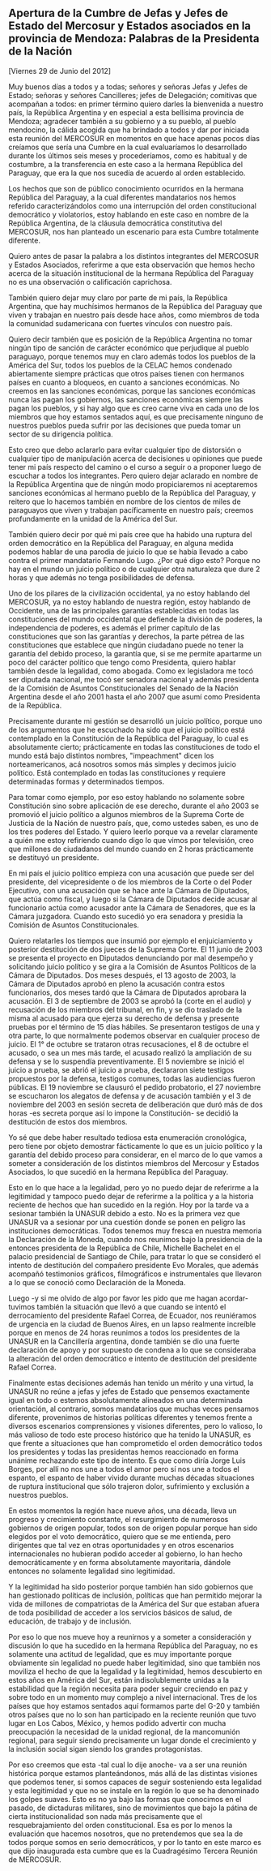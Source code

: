 Apertura de la Cumbre de Jefas y Jefes de Estado del Mercosur y Estados asociados en la provincia de Mendoza: Palabras de la Presidenta de la Nación
----------------------------------------------------------------------------------------------------------------------------------------------------

[Viernes 29 de Junio del 2012]

Muy buenos días a todos y a todas; señores y señoras Jefas y Jefes de
Estado; señoras y señores Cancilleres; jefes de Delegación; comitivas
que acompañan a todos: en primer término quiero darles la bienvenida a
nuestro país, la República Argentina y en especial a esta bellísima
provincia de Mendoza; agradecer también a su gobierno y a su pueblo, al
pueblo mendocino, la cálida acogida que ha brindado a todos y dar por
iniciada esta reunión del MERCOSUR en momentos en que hace apenas pocos
días creíamos que sería una Cumbre en la cual evaluaríamos lo
desarrollado durante los últimos seis meses y procederíamos, como es
habitual y de costumbre, a la transferencia en este caso a la hermana
República del Paraguay, que era la que nos sucedía de acuerdo al orden
establecido.

Los hechos que son de público conocimiento ocurridos en la hermana
República del Paraguay, a la cual diferentes mandatarios nos hemos
referido caracterizándolos como una interrupción del orden
constitucional democrático y violatorios, estoy hablando en este caso en
nombre de la República Argentina, de la cláusula democrática
constitutiva del MERCOSUR, nos han planteado un escenario para esta
Cumbre totalmente diferente.

Quiero antes de pasar la palabra a los distintos integrantes del
MERCOSUR y Estados Asociados, referirme a que esta observación que hemos
hecho acerca de la situación institucional de la hermana República del
Paraguay no es una observación o calificación caprichosa.

También quiero dejar muy claro por parte de mi país, la República
Argentina, que hay muchísimos hermanos de la República del Paraguay que
viven y trabajan en nuestro país desde hace años, como miembros de toda
la comunidad sudamericana con fuertes vínculos con nuestro país.

Quiero decir también que es posición de la República Argentina no tomar
ningún tipo de sanción de carácter económico que perjudique al pueblo
paraguayo, porque tenemos muy en claro además todos los pueblos de la
América del Sur, todos los pueblos de la CELAC hemos condenado
abiertamente siempre prácticas que otros países tienen con hermanos
países en cuanto a bloqueos, en cuanto a sanciones económicas. No
creemos en las sanciones económicas, porque las sanciones económicas
nunca las pagan los gobiernos, las sanciones económicas siempre las
pagan los pueblos, y si hay algo que es creo carne viva en cada uno de
los miembros que hoy estamos sentados aquí, es que precisamente ninguno
de nuestros pueblos pueda sufrir por las decisiones que pueda tomar un
sector de su dirigencia política.

Esto creo que debo aclararlo para evitar cualquier tipo de distorsión o
cualquier tipo de manipulación acerca de decisiones u opiniones que
puede tener mi país respecto del camino o el curso a seguir o a proponer
luego de escuchar a todos los integrantes. Pero quiero dejar aclarado en
nombre de la República Argentina que de ningún modo propiciaremos ni
aceptaremos sanciones económicas al hermano pueblo de la República del
Paraguay, y reitero que lo hacemos también en nombre de los cientos de
miles de paraguayos que viven y trabajan pacíficamente en nuestro país;
creemos profundamente en la unidad de la América del Sur.

También quiero decir por qué mi país cree que ha habido una ruptura del
orden democrático en la República del Paraguay, en alguna medida podemos
hablar de una parodia de juicio lo que se había llevado a cabo contra el
primer mandatario Fernando Lugo. ¿Por qué digo esto? Porque no hay en el
mundo un juicio político o de cualquier otra naturaleza que dure 2 horas
y que además no tenga posibilidades de defensa.

Uno de los pilares de la civilización occidental, ya no estoy hablando
del MERCOSUR, ya no estoy hablando de nuestra región, estoy hablando de
Occidente, una de las principales garantías establecidas en todas las
constituciones del mundo occidental que defiende la división de poderes,
la independencia de poderes, es además el primer capítulo de las
constituciones que son las garantías y derechos, la parte pétrea de las
constituciones que establece que ningún ciudadano puede no tener la
garantía del debido proceso, la garantía que, si se me permite apartarme
un poco del carácter político que tengo como Presidenta, quiero hablar
también desde la legalidad, como abogada. Como ex legisladora me tocó
ser diputada nacional, me tocó ser senadora nacional y además presidenta
de la Comisión de Asuntos Constitucionales del Senado de la Nación
Argentina desde el año 2001 hasta el año 2007 que asumí como Presidenta
de la República.

Precisamente durante mi gestión se desarrolló un juicio político, porque
uno de los argumentos que he escuchado ha sido que el juicio político
está contemplado en la Constitución de la República del Paraguay, lo
cual es absolutamente cierto; prácticamente en todas las constituciones
de todo el mundo está bajo distintos nombres, "impeachment" dicen los
norteamericanos, acá nosotros somos más simples y decimos juicio
político. Está contemplado en todas las constituciones y requiere
determinadas formas y determinados tiempos.

Para tomar como ejemplo, por eso estoy hablando no solamente sobre
Constitución sino sobre aplicación de ese derecho, durante el año 2003
se promovió el juicio político a algunos miembros de la Suprema Corte de
Justicia de la Nación de nuestro país, que, como ustedes saben, es uno
de los tres poderes del Estado. Y quiero leerlo porque va a revelar
claramente a quién me estoy refiriendo cuando digo lo que vimos por
televisión, creo que millones de ciudadanos del mundo cuando en 2 horas
prácticamente se destituyó un presidente.

En mi país el juicio político empieza con una acusación que puede ser
del presidente, del vicepresidente o de los miembros de la Corte o del
Poder Ejecutivo, con una acusación que se hace ante la Cámara de
Diputados, que actúa como fiscal, y luego si la Cámara de Diputados
decide acusar al funcionario actúa como acusador ante la Cámara de
Senadores, que es la Cámara juzgadora. Cuando esto sucedió yo era
senadora y presidía la Comisión de Asuntos Constitucionales.

Quiero relatarles los tiempos que insumió por ejemplo el enjuiciamiento
y posterior destitución de dos jueces de la Suprema Corte. El 11 junio
de 2003 se presenta el proyecto en Diputados denunciando por mal
desempeño y solicitando juicio político y se gira a la Comisión de
Asuntos Políticos de la Cámara de Diputados. Dos meses después, el 13
agosto de 2003, la Cámara de Diputados aprobó en pleno la acusación
contra estos funcionarios, dos meses tardó que la Cámara de Diputados
aprobara la acusación. El 3 de septiembre de 2003 se aprobó la (corte en
el audio) y recusación de los miembros del tribunal, en fin, y se dio
traslado de la misma al acusado para que ejerza su derecho de defensa y
presente pruebas por el término de 15 días hábiles. Se presentaron
testigos de una y otra parte, lo que normalmente podemos observar en
cualquier proceso de juicio. El 1° de octubre se trataron otras
recusaciones, el 8 de octubre el acusado, o sea un mes más tarde, el
acusado realizó la ampliación de su defensa y se lo suspendía
preventivamente. El 5 noviembre se inició el juicio a prueba, se abrió
el juicio a prueba, declararon siete testigos propuestos por la defensa,
testigos comunes, todas las audiencias fueron públicas. El 19 noviembre
se clausuró el pedido probatorio, el 27 noviembre se escucharon los
alegatos de defensa y de acusación también y el 3 de noviembre del 2003
en sesión secreta de deliberación que duró más de dos horas -es secreta
porque así lo impone la Constitución- se decidió la destitución de estos
dos miembros.

Yo sé que debe haber resultado tediosa esta enumeración cronológica,
pero tiene por objeto demostrar fácticamente lo que es un juicio
político y la garantía del debido proceso para considerar, en el marco
de lo que vamos a someter a consideración de los distintos miembros del
Mercosur y Estados Asociados, lo que sucedió en la hermana República del
Paraguay.

Esto en lo que hace a la legalidad, pero yo no puedo dejar de referirme
a la legitimidad y tampoco puedo dejar de referirme a la política y a la
historia reciente de hechos que han sucedido en la región. Hoy por la
tarde va a sesionar también la UNASUR debido a esto. No es la primera
vez que UNASUR va a sesionar por una cuestión donde se ponen en peligro
las instituciones democráticas. Todos tenemos muy fresca en nuestra
memoria la Declaración de la Moneda, cuando nos reunimos bajo la
presidencia de la entonces presidenta de la República de Chile, Michelle
Bachelet en el palacio presidencial de Santiago de Chile, para tratar lo
que se consideró el intento de destitución del compañero presidente Evo
Morales, que además acompañó testimonios gráficos, filmográficos e
instrumentales que llevaron a lo que se conoció como Declaración de la
Moneda.

Luego -y si me olvido de algo por favor les pido que me hagan acordar-
tuvimos también la situación que llevó a que cuando se intentó el
derrocamiento del presidente Rafael Correa, de Ecuador, nos reuniéramos
de urgencia en la ciudad de Buenos Aires, en un lapso realmente
increíble porque en menos de 24 horas reunimos a todos los presidentes
de la UNASUR en la Cancillería argentina, donde también se dio una
fuerte declaración de apoyo y por supuesto de condena a lo que se
consideraba la alteración del orden democrático e intento de destitución
del presidente Rafael Correa.

Finalmente estas decisiones además han tenido un mérito y una virtud, la
UNASUR no reúne a jefas y jefes de Estado que pensemos exactamente igual
en todo o estemos absolutamente alineados en una determinada
orientación, al contrario, somos mandatarios que muchas veces pensamos
diferente, provenimos de historias políticas diferentes y tenemos frente
a diversos escenarios comprensiones y visiones diferentes, pero lo
valioso, lo más valioso de todo este proceso histórico que ha tenido la
UNASUR, es que frente a situaciones que han comprometido el orden
democrático todos los presidentes y todas las presidentas hemos
reaccionado en forma unánime rechazando este tipo de intento. Es que
como diría Jorge Luis Borges, por allí no nos une a todos el amor pero
sí nos une a todos el espanto, el espanto de haber vivido durante muchas
décadas situaciones de ruptura institucional que sólo trajeron dolor,
sufrimiento y exclusión a nuestros pueblos.

En estos momentos la región hace nueve años, una década, lleva un
progreso y crecimiento constante, el resurgimiento de numerosos
gobiernos de origen popular, todos son de origen popular porque han sido
elegidos por el voto democrático, quiero que se me entienda, pero
dirigentes que tal vez en otras oportunidades y en otros escenarios
internacionales no hubieran podido acceder al gobierno, lo han hecho
democráticamente y en forma absolutamente mayoritaria, dándole entonces
no solamente legalidad sino legitimidad.

Y la legitimidad ha sido posterior porque también han sido gobiernos que
han gestionado políticas de inclusión, políticas que han permitido
mejorar la vida de millones de compatriotas de la América del Sur que
estaban afuera de toda posibilidad de acceder a los servicios básicos de
salud, de educación, de trabajo y de inclusión.

Por eso lo que nos mueve hoy a reunirnos y a someter a consideración y
discusión lo que ha sucedido en la hermana República del Paraguay, no es
solamente una actitud de legalidad, que es muy importante porque
obviamente sin legalidad no puede haber legitimidad, sino que también
nos moviliza el hecho de que la legalidad y la legitimidad, hemos
descubierto en estos años en América del Sur, están indisolublemente
unidas a la estabilidad que la región necesita para poder seguir
creciendo en paz y sobre todo en un momento muy complejo a nivel
internacional. Tres de los países que hoy estamos sentados aquí formamos
parte del G-20 y también otros países que no lo son han participado en
la reciente reunión que tuvo lugar en Los Cabos, México, y hemos podido
advertir con mucha preocupación la necesidad de la unidad regional, de
la mancomunión regional, para seguir siendo precisamente un lugar donde
el crecimiento y la inclusión social sigan siendo los grandes
protagonistas.

Por eso creemos que esta -tal cual lo dije anoche- va a ser una reunión
histórica porque estamos planteándonos, más allá de las distintas
visiones que podemos tener, si somos capaces de seguir sosteniendo esta
legalidad y esta legitimidad y que no se instale en la región lo que se
ha denominado los golpes suaves. Esto es no ya bajo las formas que
conocimos en el pasado, de dictaduras militares, sino de movimientos que
bajo la pátina de cierta institucionalidad son nada más precisamente que
el resquebrajamiento del orden constitucional. Esa es por lo menos la
evaluación que hacemos nosotros, que no pretendemos que sea la de todos
porque somos en serio democráticos, y por lo tanto en este marco es que
dijo inaugurada esta cumbre que es la Cuadragésimo Tercera Reunión de
MERCOSUR.

